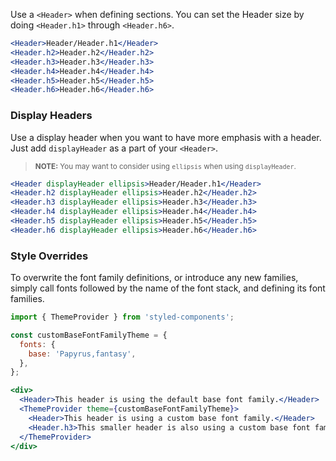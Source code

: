 Use a `<Header>` when defining sections. You can set the Header size by doing `<Header.h1>` through `<Header.h6>`.

```jsx in Markdown
<Header>Header/Header.h1</Header>
<Header.h2>Header.h2</Header.h2>
<Header.h3>Header.h3</Header.h3>
<Header.h4>Header.h4</Header.h4>
<Header.h5>Header.h5</Header.h5>
<Header.h6>Header.h6</Header.h6>
```

### Display Headers
Use a display header when you want to have more emphasis with a header. Just add `displayHeader` as a part of your `<Header>`.

> <small>**NOTE:** You may want to consider using <code>ellipsis</code> when using <code>displayHeader</code>.</small>

```jsx in Markdown
<Header displayHeader ellipsis>Header/Header.h1</Header>
<Header.h2 displayHeader ellipsis>Header.h2</Header.h2>
<Header.h3 displayHeader ellipsis>Header.h3</Header.h3>
<Header.h4 displayHeader ellipsis>Header.h4</Header.h4>
<Header.h5 displayHeader ellipsis>Header.h5</Header.h5>
<Header.h6 displayHeader ellipsis>Header.h6</Header.h6>
```

### Style Overrides
To overwrite the font family definitions, or introduce any new families, simply call fonts followed by the name of the font stack, and defining its font families.

```jsx in Markdown
import { ThemeProvider } from 'styled-components';

const customBaseFontFamilyTheme = {
  fonts: {
    base: 'Papyrus,fantasy',
  },
};

<div>
  <Header>This header is using the default base font family.</Header>
  <ThemeProvider theme={customBaseFontFamilyTheme}>
    <Header>This header is using a custom base font family.</Header>
    <Header.h3>This smaller header is also using a custom base font family.</Header.h3>
  </ThemeProvider>
</div>
```